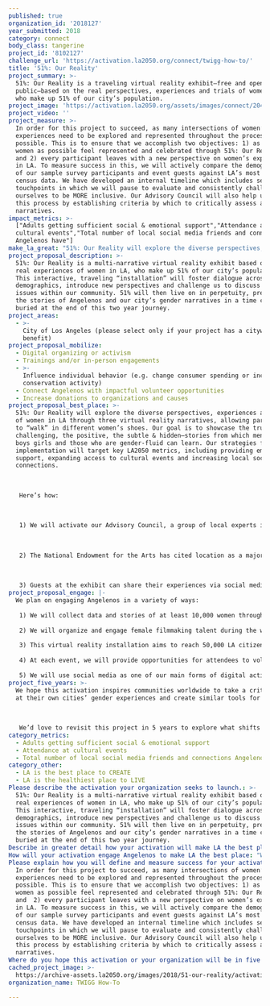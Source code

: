 ```yaml
---
published: true
organization_id: '2018127'
year_submitted: 2018
category: connect
body_class: tangerine
project_id: '8102127'
challenge_url: 'https://activation.la2050.org/connect/twigg-how-to/'
title: '51%: Our Reality'
project_summary: >-
  51%: Our Reality is a traveling virtual reality exhibit—free and open to the
  public—based on the real perspectives, experiences and trials of women in LA,
  who make up 51% of our city’s population.
project_image: 'https://activation.la2050.org/assets/images/connect/2048-wide/twigg-how-to.jpg'
project_video: ''
project_measure: >-
  In order for this project to succeed, as many intersections of women’s
  experiences need to be explored and represented throughout the process as
  possible. This is to ensure that we accomplish two objectives: 1) as many
  women as possible feel represented and celebrated through 51%: Our Reality,
  and 2) every participant leaves with a new perspective on women’s experiences
  in LA. To measure success in this, we will actively compare the demographics
  of our sample survey participants and event guests against LA’s most recent
  census data. We have developed an internal timeline which includes several
  touchpoints in which we will pause to evaluate and consistently challenge
  ourselves to be MORE inclusive. Our Advisory Council will also help us measure
  this process by establishing criteria by which to critically assess all our
  narratives.
impact_metrics: >-
  ["Adults getting sufficient social & emotional support","Attendance at
  cultural events","Total number of local social media friends and connections
  Angelenos have"]
make_la_great: "51%: Our Reality will explore the diverse perspectives, experiences and trials of women in LA through three virtual reality narratives, allowing participants to “walk” in different women’s shoes. Our goal is to showcase the true, the challenging, the positive, the subtle & hidden—stories from which men, women, boys girls and those who are gender-fluid can learn. Our strategies for implementation will target key LA2050 metrics, including providing emotional support, expanding access to cultural events and increasing local social media connections. \r\n \r\n \r\n \r\n Here’s how:\r\n \r\n \r\n \r\n 1) We will activate our Advisory Council, a group of local experts in gender, LGBTQ and race-related issues, to help us responsibly curate a variety of real experiences in our VR narratives. We will conduct a cross-sectional survey to collect data on the current social and emotional needs of women in LA across all demographics, and use these stories to impact our content. \r\n \r\n \r\n \r\n 2) The National Endowment for the Arts has cited location as a major barrier to arts attendance. (When Going Gets Tough: Barriers and Motivations Affecting Arts Attendance) The 51% exhibit will capitalize on VR’s transportability, hosting traveling exhibits throughout the LA metropolitan area in order to provide more communities with access to cultural events—particularly focusing on transportation-deserts and low-mobility populations such as retirement homes. The exhibit will also be free to all and a shortened experience will be available online.\r\n \r\n \r\n \r\n 3) Guests at the exhibit can share their experiences via social media, using the hashtag #51percentLA, which will be collated on a dedicated website for the exhibit. Additionally, citizens can visit the website and add their own experiences, photos, stories and strategies to make LA a better place for all women. All of these submissions will be collated into a time capsule for future Angelenos to explore LA’s current gender climate. Through this we will connect our city’s future and present."
project_proposal_description: >-
  51%: Our Reality is a multi-narrative virtual reality exhibit based on the
  real experiences of women in LA, who make up 51% of our city’s population.
  This interactive, traveling “installation” will foster dialogue across all
  demographics, introduce new perspectives and challenge us to discuss current
  issues within our community. 51% will then live on in perpetuity, preserving
  the stories of Angelenos and our city’s gender narratives in a time capsule
  buried at the end of this two year journey.
project_areas:
  - >-
    City of Los Angeles (please select only if your project has a citywide
    benefit)
project_proposal_mobilize:
  - Digital organizing or activism
  - Trainings and/or in-person engagements
  - >-
    Influence individual behavior (e.g. change consumer spending or increase
    conservation activity)
  - Connect Angelenos with impactful volunteer opportunities
  - Increase donations to organizations and causes
project_proposal_best_place: >-
  51%: Our Reality will explore the diverse perspectives, experiences and trials
  of women in LA through three virtual reality narratives, allowing participants
  to “walk” in different women’s shoes. Our goal is to showcase the true, the
  challenging, the positive, the subtle & hidden—stories from which men, women,
  boys girls and those who are gender-fluid can learn. Our strategies for
  implementation will target key LA2050 metrics, including providing emotional
  support, expanding access to cultural events and increasing local social media
  connections. 
   
   
   
   Here’s how:
   
   
   
   1) We will activate our Advisory Council, a group of local experts in gender, LGBTQ and race-related issues, to help us responsibly curate a variety of real experiences in our VR narratives. We will conduct a cross-sectional survey to collect data on the current social and emotional needs of women in LA across all demographics, and use these stories to impact our content. 
   
   
   
   2) The National Endowment for the Arts has cited location as a major barrier to arts attendance. (When Going Gets Tough: Barriers and Motivations Affecting Arts Attendance) The 51% exhibit will capitalize on VR’s transportability, hosting traveling exhibits throughout the LA metropolitan area in order to provide more communities with access to cultural events—particularly focusing on transportation-deserts and low-mobility populations such as retirement homes. The exhibit will also be free to all and a shortened experience will be available online.
   
   
   
   3) Guests at the exhibit can share their experiences via social media, using the hashtag #51percentLA, which will be collated on a dedicated website for the exhibit. Additionally, citizens can visit the website and add their own experiences, photos, stories and strategies to make LA a better place for all women. All of these submissions will be collated into a time capsule for future Angelenos to explore LA’s current gender climate. Through this we will connect our city’s future and present.
project_proposal_engage: |-
  We plan on engaging Angelenos in a variety of ways:
   
   1) We will collect data and stories of at least 10,000 women throughout Los Angeles during our cross-sectional survey. 
   
   2) We will organize and engage female filmmaking talent during the writing, production and editing of our VR films. We anticipate a crew totaling 500 locals. 
   
   3) This virtual reality installation aims to reach 50,000 LA citizens through an initial launch space that anyone can visit and 200 pop-up events in various communities throughout LA county. Participants can choose between three VR films that tackle different female perspectives, and discuss their reactions afterwards with other guests. 
   
   4) At each event, we will provide opportunities for attendees to volunteer and donate to women-oriented organizations in Los Angeles. Our goal is to encourage at least 500 people to donate or volunteer over the two year period. 
   
   5) We will use social media as one of our main forms of digital activation in order to make #51percentLA a viral and shareable hashtag in the community. Angelenos will be encouraged to join in the conversation online via our activation hub and Facebook group, where they can discuss opportunities to improve the female experience in Los Angeles, as well as contribute their experiences to our time capsule. We aim to employ Google Analytics and YouTube metrics to gather demographic data on our social media and digital engagement. We plan to engage at least 40,000 people in online participation.
project_five_years: >-
  We hope this activation inspires communities worldwide to take a critical look
  at their own cities’ gender experiences and create similar tools for empathy.
   
   
   
   We’d love to revisit this project in 5 years to explore what shifts have occurred that would change our city’s gender narratives.
category_metrics:
  - Adults getting sufficient social & emotional support
  - Attendance at cultural events
  - Total number of local social media friends and connections Angelenos have
category_other:
  - LA is the best place to CREATE
  - LA is the healthiest place to LIVE
Please describe the activation your organization seeks to launch.: >-
  51%: Our Reality is a multi-narrative virtual reality exhibit based on the
  real experiences of women in LA, who make up 51% of our city’s population.
  This interactive, traveling “installation” will foster dialogue across all
  demographics, introduce new perspectives and challenge us to discuss current
  issues within our community. 51% will then live on in perpetuity, preserving
  the stories of Angelenos and our city’s gender narratives in a time capsule
  buried at the end of this two year journey.
Describe in greater detail how your activation will make LA the best place?: "51%: Our Reality will explore the diverse perspectives, experiences and trials of women in LA through three virtual reality narratives, allowing participants to “walk” in different women’s shoes. Our goal is to showcase the true, the challenging, the positive, the subtle & hidden—stories from which men, women, boys girls and those who are gender-fluid can learn. Our strategies for implementation will target key LA2050 metrics, including providing emotional support, expanding access to cultural events and increasing local social media connections. \r\n\r\nHere’s how:\r\n\r\n1) We will activate our Advisory Council, a group of local experts in gender, LGBTQ and race-related issues, to help us responsibly curate a variety of real experiences in our VR narratives. We will conduct a cross-sectional survey to collect data on the current social and emotional needs of women in LA across all demographics, and use these stories to impact our content. \r\n\r\n2) The National Endowment for the Arts has cited location as a major barrier to arts attendance. (When Going Gets Tough: Barriers and Motivations Affecting Arts Attendance) The 51% exhibit will capitalize on VR’s transportability, hosting traveling exhibits throughout the LA metropolitan area in order to provide more communities with access to cultural events—particularly focusing on transportation-deserts and low-mobility populations such as retirement homes. The exhibit will also be free to all and a shortened experience will be available online.\r\n\r\n3) Guests at the exhibit can share their experiences via social media, using the hashtag #51percentLA, which will be collated on a dedicated website for the exhibit. Additionally, citizens can visit the website and add their own experiences, photos, stories and strategies to make LA a better place for all women. All of these submissions will be collated into a time capsule for future Angelenos to explore LA’s current gender climate. Through this we will connect our city’s future and present. \r\n"
How will your activation engage Angelenos to make LA the best place: "We plan on engaging Angelenos in a variety of ways:\r\n1) We will collect data and stories of at least 10,000 women throughout Los Angeles during our cross-sectional survey. \r\n2) We will organize and engage female filmmaking talent during the writing, production and editing of our VR films. We anticipate a crew totaling 500 locals. \r\n3) This virtual reality installation aims to reach 50,000 LA citizens through an initial launch space that anyone can visit and 200 pop-up events in various communities throughout LA county. Participants can choose between three VR films that tackle different female perspectives, and discuss their reactions afterwards with other guests.  \r\n4) At each event, we will provide opportunities for attendees to volunteer and donate to women-oriented organizations in Los Angeles. Our goal is to encourage at least 500 people to donate or volunteer over the two year period. \r\n5) We will use social media as one of our main forms of digital activation in order to make #51percentLA a viral and shareable hashtag in the community. Angelenos will be encouraged to join in the conversation online via our activation hub and Facebook group, where they can discuss opportunities to improve the female experience in Los Angeles, as well as contribute their experiences to our time capsule. We aim to employ Google Analytics and YouTube metrics to gather demographic data on our social media and digital engagement. We plan to engage at least 40,000 people in online participation.  "
Please explain how you will define and measure success for your activation.: >-
  In order for this project to succeed, as many intersections of women’s
  experiences need to be explored and represented throughout the process as
  possible. This is to ensure that we accomplish two objectives: 1) as many
  women as possible feel represented and celebrated through 51%: Our Reality,
  and  2) every participant leaves with a new perspective on women’s experiences
  in LA. To measure success in this, we will actively compare the demographics
  of our sample survey participants and event guests against LA’s most recent
  census data. We have developed an internal timeline which includes several
  touchpoints in which we will pause to evaluate and consistently challenge
  ourselves to be MORE inclusive. Our Advisory Council will also help us measure
  this process by establishing criteria by which to critically assess all our
  narratives.
Where do you hope this activation or your organization will be in five years?: "We hope this activation inspires communities worldwide to take a critical look at their own cities’ gender experiences and create similar tools for empathy.\r\n\r\nWe’d love to revisit this project in 5 years to explore what shifts have occurred that would change our city’s gender narratives. \r\n"
cached_project_image: >-
  https://archive-assets.la2050.org/images/2018/51-our-reality/activation.la2050.org/assets/images/connect/2048-wide/twigg-how-to.jpg
organization_name: TWIGG How-To

---
```


